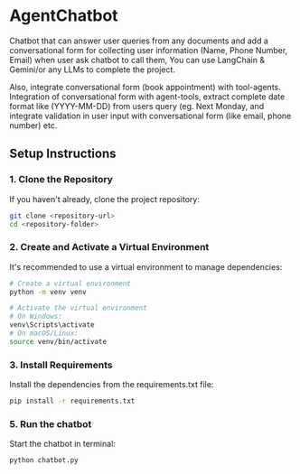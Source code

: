 # AgentChatbot
Chatbot that can answer user queries from any documents and add a conversational form for collecting user information (Name, Phone Number, Email) when user ask chatbot to call them, You can use LangChain & Gemini/or any LLMs to complete the project.

Also, integrate conversational form (book appointment) with tool-agents. Integration of  conversational form with agent-tools, extract complete date format like (YYYY-MM-DD) from users query (eg. Next Monday, and integrate validation in user input with conversational form (like email, phone number) etc.


## Setup Instructions

### 1. Clone the Repository
If you haven't already, clone the project repository:
```bash
git clone <repository-url>
cd <repository-folder>
```
### 2. Create and Activate a Virtual Environment
It's recommended to use a virtual environment to manage dependencies:
```bash 
# Create a virtual environment
python -m venv venv

# Activate the virtual environment
# On Windows:
venv\Scripts\activate
# On macOS/Linux:
source venv/bin/activate

```

### 3. Install Requirements
Install the dependencies from the requirements.txt file:
```bash
pip install -r requirements.txt
```
### 5. Run the chatbot
Start the chatbot in terminal:

```bash
python chatbot.py
```
